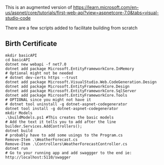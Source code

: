 This is an augmented version of https://learn.microsoft.com/en-us/aspnet/core/tutorials/first-web-api?view=aspnetcore-7.0&tabs=visual-studio-code

There are a few scripts added to facilitate building from scratch

## Birth Certificate

```
mkdir basicAPI
cd basicAPI
dotnet new webapi -f net7.0
dotnet add package Microsoft.EntityFrameworkCore.InMemory
# Optional might not be needed
# dotnet dev-certs https --trust
dotnet add package Microsoft.VisualStudio.Web.CodeGeneration.Design
dotnet add package Microsoft.EntityFrameworkCore.Design
dotnet add package Microsoft.EntityFrameworkCore.SqlServer
dotnet add package Microsoft.EntityFrameworkCore.Tools
# OPTIONAL since you might not have it
# dotnet tool uninstall -g dotnet-aspnet-codegenerator
dotnet tool install -g dotnet-aspnet-codegenerator
mkdir Models
.\buildModels.ps1 #This creates the basic models
# Add the text it tells you to add after the line builder.Services.AddControllers();
dotnet build
# probably have to add some usings to the Program.cs
Remove-Item .\WeatherForecast.cs
Remove-Item .\Controllers\WeatherForecastController.cs
dotnet run
# Go to your running app and add swaggger to the end ie: http://localhost:5110/swagger
```
